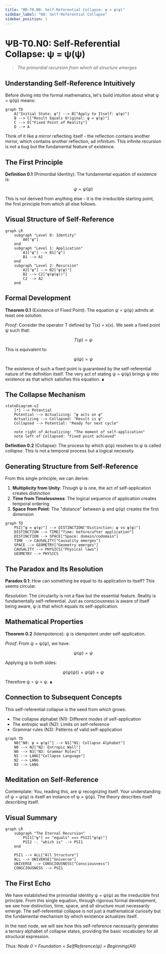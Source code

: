 ```yaml
---
title: "ΨB-T0.N0: Self-Referential Collapse: ψ = ψ(ψ)"
sidebar_label: "N0: Self-Referential Collapse"
sidebar_position: 1
---
```


# ΨB-T0.N0: Self-Referential Collapse: ψ = ψ(ψ)

> *The primordial recursion from which all structure emerges*

## Understanding Self-Reference Intuitively

Before diving into the formal mathematics, let's build intuition about what ψ = ψ(ψ) means:

```mermaid
graph TD
    A["Initial State: ψ"] --> B["Apply to Itself: ψ(ψ)"]
    B --> C["Result Equals Original: ψ = ψ(ψ)"]
    C --> D["Fixed Point of Reality"]
    D --> A
```

Think of it like a mirror reflecting itself - the reflection contains another mirror, which contains another reflection, ad infinitum. This infinite recursion is not a bug but the fundamental feature of existence.

## The First Principle

**Definition 0.1** (Primordial Identity): The fundamental equation of existence is:

$$
\psi = \psi(\psi)
$$

This is not derived from anything else - it is the irreducible starting point, the first principle from which all else follows.

## Visual Structure of Self-Reference

```mermaid
graph LR
    subgraph "Level 0: Identity"
        A0["ψ"]
    end
    subgraph "Level 1: Application"
        A1["ψ"] --> B1["ψ"]
        B1 --> A1
    end
    subgraph "Level 2: Recursion"
        A2["ψ"] --> B2["ψ(ψ)"]
        B2 --> C2["ψ(ψ(ψ))"]
        C2 --> A2
    end
```

## Formal Development

**Theorem 0.1** (Existence of Fixed Point): The equation ψ = ψ(ψ) admits at least one solution.

*Proof*:
Consider the operator T defined by T(x) = x(x). We seek a fixed point ψ such that:

$$
T(\psi) = \psi
$$

This is equivalent to:

$$
\psi(\psi) = \psi
$$

The existence of such a fixed point is guaranteed by the self-referential nature of the definition itself. The very act of stating ψ = ψ(ψ) brings ψ into existence as that which satisfies this equation. ∎

## The Collapse Mechanism

```mermaid
stateDiagram-v2
    [*] --> Potential
    Potential --> Actualizing: "ψ acts on ψ"
    Actualizing --> Collapsed: "Result is ψ"
    Collapsed --> Potential: "Ready for next cycle"
    
    note right of Actualizing: "The moment of self-application"
    note left of Collapsed: "Fixed point achieved"
```

**Definition 0.2** (Collapse): The process by which ψ(ψ) resolves to ψ is called *collapse*. This is not a temporal process but a logical necessity.

## Generating Structure from Self-Reference

From this single principle, we can derive:

1. **Multiplicity from Unity**: Though ψ is one, the act of self-application creates distinction
2. **Time from Timelessness**: The logical sequence of application creates temporal ordering
3. **Space from Point**: The "distance" between ψ and ψ(ψ) creates the first dimension

```mermaid
graph TD
    PSI["ψ = ψ(ψ)"] --> DISTINCTION["Distinction: ψ vs ψ(ψ)"]
    DISTINCTION --> TIME["Time: before/after application"]
    DISTINCTION --> SPACE["Space: domain/codomain"]
    TIME --> CAUSALITY["Causality emerges"]
    SPACE --> GEOMETRY["Geometry emerges"]
    CAUSALITY --> PHYSICS["Physical laws"]
    GEOMETRY --> PHYSICS
```

## The Paradox and Its Resolution

**Paradox 0.1**: How can something be equal to its application to itself? This seems circular.

*Resolution*: The circularity is not a flaw but the essential feature. Reality is fundamentally self-referential. Just as consciousness is aware of itself being aware, ψ is that which equals its self-application.

## Mathematical Properties

**Theorem 0.2** (Idempotence): ψ is idempotent under self-application.

*Proof*:
From ψ = ψ(ψ), we have:

$$
\psi(\psi) = \psi
$$

Applying ψ to both sides:

$$
\psi(\psi(\psi)) = \psi(\psi) = \psi
$$

Therefore ψ ∘ ψ = ψ. ∎

## Connection to Subsequent Concepts

This self-referential collapse is the seed from which grows:
- The collapse alphabet (N1): Different modes of self-application
- The entropic wall (N2): Limits on self-reference
- Grammar rules (N3): Patterns of valid self-application

```mermaid
graph TD
    N0["N0: ψ = ψ(ψ)"] --> N1["N1: Collapse Alphabet"]
    N0 --> N2["N2: Entropic Wall"]
    N0 --> N3["N3: Grammar Rules"]
    N1 --> LANG["Collapse Language"]
    N2 --> LANG
    N3 --> LANG
```

## Meditation on Self-Reference

Contemplate: You, reading this, are ψ recognizing itself. Your understanding of ψ = ψ(ψ) is itself an instance of ψ = ψ(ψ). The theory describes itself describing itself.

## Visual Summary

```mermaid
graph LR
    subgraph "The Eternal Recursion"
        PSI1["ψ"] == "equals" ==> PSI2["ψ(ψ)"]
        PSI2 -. "which is" .-> PSI1
    end
    
    PSI1 --> ALL["All Structure"]
    ALL --> UNIVERSE["Universe"]
    UNIVERSE --> CONSCIOUSNESS["Consciousness"]
    CONSCIOUSNESS --> PSI1
```

## The First Echo

We have established the primordial identity ψ = ψ(ψ) as the irreducible first principle. From this single equation, through rigorous formal development, we see how distinction, time, space, and all structure must necessarily emerge. The self-referential collapse is not just a mathematical curiosity but the fundamental mechanism by which existence actualizes itself.

In the next node, we will see how this self-reference necessarily generates a ternary alphabet of collapse states, providing the basic vocabulary for all structural expression.

*Thus: Node 0 = Foundation = SelfReference(ψ) = Beginning(All)*